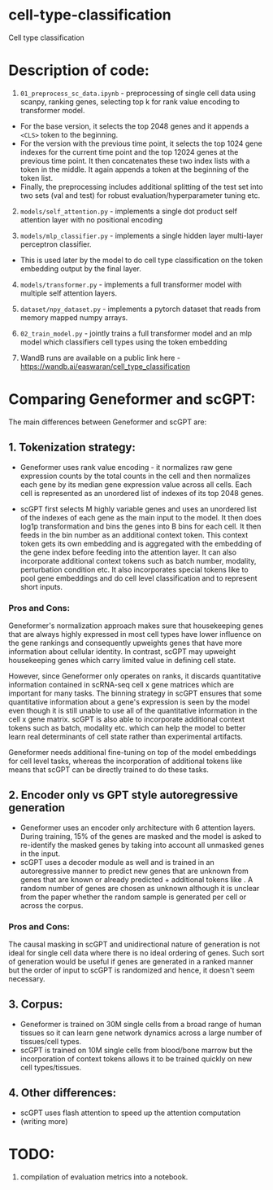 # cell-type-classification
Cell type classification

# Description of code:


1. `01_preprocess_sc_data.ipynb` - preprocessing of single cell data using scanpy, ranking genes, selecting top k for rank value encoding to transformer model.
* For the base version, it selects the top 2048 genes and it appends a `<CLS>` token to the beginning.
* For the version with the previous time point, it selects the top 1024 gene indexes for the current time point and the top 12024 genes at the previous time point. It then concatenates these two index lists with a <SEP> token in the middle. It again appends a <CLS> token at the beginning of the token list.
* Finally, the preprocessing includes additional splitting of the test set into two sets (val and test) for robust evaluation/hyperparameter tuning etc.

2. `models/self_attention.py` - implements a single dot product self attention layer with no positional encoding

3. `models/mlp_classifier.py` - implements a single hidden layer multi-layer perceptron classifier.
* This is used later by the model to do cell type classification on the <CLS> token embedding output by the final layer.

4. `models/transformer.py` -  implements a full transformer model with multiple self attention layers.

5. `dataset/npy_dataset.py` - implements a pytorch dataset that reads from memory mapped numpy arrays.

6. `02_train_model.py` - jointly trains a full transformer model and an mlp model which classifiers cell types using the <CLS> token embedding

7. WandB runs are available on a public link here - https://wandb.ai/easwaran/cell_type_classification

# Comparing Geneformer and scGPT:

The main differences between Geneformer and scGPT are:

## 1. Tokenization strategy:
* Geneformer uses rank value encoding - it normalizes raw gene expression counts by the total counts in the cell and then normalizes each gene by its median gene expression value across all cells. Each cell is represented as an unordered list of indexes of its top 2048 genes.

* scGPT first selects M highly variable genes and uses an unordered list of the indexes of each gene as the main input to the model. It then does log1p transformation and bins the genes into B bins for each cell. It then feeds in the bin number as an additional context token. This context token gets its own embedding and is aggregated with the embedding of the gene index before feeding into the attention layer. It can also incorporate additional context tokens such as batch number, modality, perturbation condition etc. It also incorporates special tokens like <cls> to pool gene embeddings and do cell level classification and <pad> to represent short inputs.

### Pros and Cons:
Geneformer's normalization approach makes sure that housekeeping genes that are always highly expressed in most cell types have lower influence on the gene rankings and consequently upweights genes that have more information about cellular identity. In contrast, scGPT may upweight housekeeping genes which carry limited value in defining cell state.

However, since Geneformer only operates on ranks, it discards quantitative information contained in scRNA-seq cell x gene matrices which are important for many tasks. The binning strategy in scGPT ensures that some quantitative information about a gene's expression is seen by the model even though it is still unable to use all of the quantitative information in the cell x gene matrix. scGPT is also able to incorporate additional context tokens such as batch, modality etc. which can help the model to better learn real determinants of cell state rather than experimental artifacts.

Geneformer needs additional fine-tuning on top of the model embeddings for cell level tasks, whereas the incorporation of additional tokens like <cls> means that scGPT can be directly trained to do these tasks.

## 2. Encoder only vs GPT style autoregressive generation
* Geneformer uses an encoder only architecture with 6 attention layers. During training, 15% of the genes are masked and the model is asked to re-identify the masked genes by taking into account all unmasked genes in the input. 
* scGPT uses a decoder module as well and is trained in an autoregressive manner to predict new genes that are unknown from genes that are known or already predicted + additional tokens like <cls>. A random number of genes are chosen as unknown although it is unclear from the paper whether the random sample is generated per cell or across the corpus.

### Pros and Cons:
The causal masking in scGPT and unidirectional nature of generation is not ideal for single cell data where there is no ideal ordering of genes. Such sort of generation would be useful if genes are generated in a ranked manner but the order of input to scGPT is randomized and hence, it doesn't seem necessary.

## 3. Corpus:
* Geneformer is trained on 30M single cells from a broad range of human tissues so it can learn gene network dynamics across a large number of tissues/cell types.
* scGPT is trained on 10M single cells from blood/bone marrow but the incorporation of context tokens allows it to be trained quickly on new cell types/tissues.

## 4. Other differences:
* scGPT uses flash attention to speed up the attention computation
* (writing more)


# TODO:
1. compilation of evaluation metrics into a notebook.